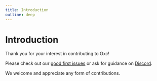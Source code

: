 ```yaml
---
title: Introduction
outline: deep
---
```


# Introduction

Thank you for your interest in contributing to Oxc!

Please check out our [good first issues](https://github.com/oxc-project/oxc/contribute) or ask for guidance on [Discord](https://discord.gg/9uXCAwqQZW).

We welcome and appreciate any form of contributions.
